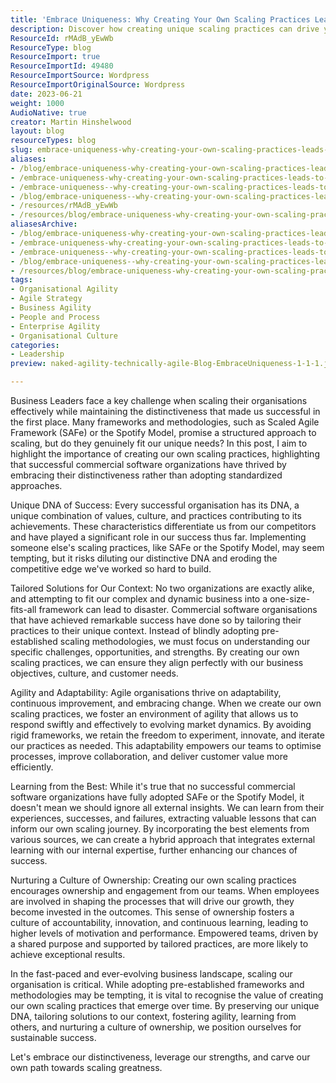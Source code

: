 ```yaml
---
title: 'Embrace Uniqueness: Why Creating Your Own Scaling Practices Leads to Business Success'
description: Discover how creating unique scaling practices can drive your business success. Embrace your distinctiveness and foster agility for sustainable growth.
ResourceId: rMAdB_yEwWb
ResourceType: blog
ResourceImport: true
ResourceImportId: 49480
ResourceImportSource: Wordpress
ResourceImportOriginalSource: Wordpress
date: 2023-06-21
weight: 1000
AudioNative: true
creator: Martin Hinshelwood
layout: blog
resourceTypes: blog
slug: embrace-uniqueness-why-creating-your-own-scaling-practices-leads-to-business-success
aliases:
- /blog/embrace-uniqueness-why-creating-your-own-scaling-practices-leads-to-business-success
- /embrace-uniqueness-why-creating-your-own-scaling-practices-leads-to-business-success
- /embrace-uniqueness--why-creating-your-own-scaling-practices-leads-to-business-success
- /blog/embrace-uniqueness--why-creating-your-own-scaling-practices-leads-to-business-success
- /resources/rMAdB_yEwWb
- /resources/blog/embrace-uniqueness-why-creating-your-own-scaling-practices-leads-to-business-success
aliasesArchive:
- /blog/embrace-uniqueness-why-creating-your-own-scaling-practices-leads-to-business-success
- /embrace-uniqueness-why-creating-your-own-scaling-practices-leads-to-business-success
- /embrace-uniqueness--why-creating-your-own-scaling-practices-leads-to-business-success
- /blog/embrace-uniqueness--why-creating-your-own-scaling-practices-leads-to-business-success
- /resources/blog/embrace-uniqueness-why-creating-your-own-scaling-practices-leads-to-business-success
tags:
- Organisational Agility
- Agile Strategy
- Business Agility
- People and Process
- Enterprise Agility
- Organisational Culture
categories:
- Leadership
preview: naked-agility-technically-agile-Blog-EmbraceUniqueness-1-1-1.jpg

---
```

Business Leaders face a key challenge when scaling their organisations effectively while maintaining the distinctiveness that made us successful in the first place. Many frameworks and methodologies, such as Scaled Agile Framework (SAFe) or the Spotify Model, promise a structured approach to scaling, but do they genuinely fit our unique needs? In this post, I aim to highlight the importance of creating our own scaling practices, highlighting that successful commercial software organizations have thrived by embracing their distinctiveness rather than adopting standardized approaches.

Unique DNA of Success: Every successful organisation has its DNA, a unique combination of values, culture, and practices contributing to its achievements. These characteristics differentiate us from our competitors and have played a significant role in our success thus far. Implementing someone else's scaling practices, like SAFe or the Spotify Model, may seem tempting, but it risks diluting our distinctive DNA and eroding the competitive edge we've worked so hard to build.

Tailored Solutions for Our Context: No two organizations are exactly alike, and attempting to fit our complex and dynamic business into a one-size-fits-all framework can lead to disaster. Commercial software organisations that have achieved remarkable success have done so by tailoring their practices to their unique context. Instead of blindly adopting pre-established scaling methodologies, we must focus on understanding our specific challenges, opportunities, and strengths. By creating our own scaling practices, we can ensure they align perfectly with our business objectives, culture, and customer needs.

Agility and Adaptability: Agile organisations thrive on adaptability, continuous improvement, and embracing change. When we create our own scaling practices, we foster an environment of agility that allows us to respond swiftly and effectively to evolving market dynamics. By avoiding rigid frameworks, we retain the freedom to experiment, innovate, and iterate our practices as needed. This adaptability empowers our teams to optimise processes, improve collaboration, and deliver customer value more efficiently.

Learning from the Best: While it's true that no successful commercial software organizations have fully adopted SAFe or the Spotify Model, it doesn't mean we should ignore all external insights. We can learn from their experiences, successes, and failures, extracting valuable lessons that can inform our own scaling journey. By incorporating the best elements from various sources, we can create a hybrid approach that integrates external learning with our internal expertise, further enhancing our chances of success.

Nurturing a Culture of Ownership: Creating our own scaling practices encourages ownership and engagement from our teams. When employees are involved in shaping the processes that will drive our growth, they become invested in the outcomes. This sense of ownership fosters a culture of accountability, innovation, and continuous learning, leading to higher levels of motivation and performance. Empowered teams, driven by a shared purpose and supported by tailored practices, are more likely to achieve exceptional results.

In the fast-paced and ever-evolving business landscape, scaling our organisation is critical. While adopting pre-established frameworks and methodologies may be tempting, it is vital to recognise the value of creating our own scaling practices that emerge over time. By preserving our unique DNA, tailoring solutions to our context, fostering agility, learning from others, and nurturing a culture of ownership, we position ourselves for sustainable success.

Let's embrace our distinctiveness, leverage our strengths, and carve our own path towards scaling greatness.
